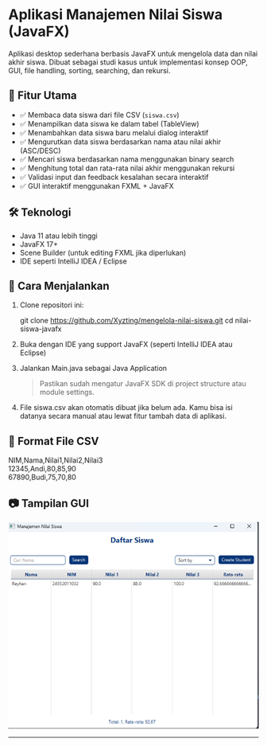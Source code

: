 # Aplikasi Manajemen Nilai Siswa (JavaFX)

Aplikasi desktop sederhana berbasis JavaFX untuk mengelola data dan nilai akhir siswa. Dibuat sebagai studi kasus untuk implementasi konsep OOP, GUI, file handling, sorting, searching, dan rekursi.

## 🎯 Fitur Utama

- ✅ Membaca data siswa dari file CSV (`siswa.csv`)
- ✅ Menampilkan data siswa ke dalam tabel (TableView)
- ✅ Menambahkan data siswa baru melalui dialog interaktif
- ✅ Mengurutkan data siswa berdasarkan nama atau nilai akhir (ASC/DESC)
- ✅ Mencari siswa berdasarkan nama menggunakan binary search
- ✅ Menghitung total dan rata-rata nilai akhir menggunakan rekursi
- ✅ Validasi input dan feedback kesalahan secara interaktif
- ✅ GUI interaktif menggunakan FXML + JavaFX

## 🛠️ Teknologi

- Java 11 atau lebih tinggi
- JavaFX 17+
- Scene Builder (untuk editing FXML jika diperlukan)
- IDE seperti IntelliJ IDEA / Eclipse

## 🚀 Cara Menjalankan

1. Clone repositori ini:

   git clone https://github.com/Xyzting/mengelola-nilai-siswa.git
   cd nilai-siswa-javafx

2. Buka dengan IDE yang support JavaFX (seperti IntelliJ IDEA atau Eclipse)

3. Jalankan Main.java sebagai Java Application

   > Pastikan sudah mengatur JavaFX SDK di project structure atau module settings.

4. File siswa.csv akan otomatis dibuat jika belum ada. Kamu bisa isi datanya secara manual atau lewat fitur tambah data di aplikasi.

## 📄 Format File CSV

NIM,Nama,Nilai1,Nilai2,Nilai3  
12345,Andi,80,85,90  
67890,Budi,75,70,80

## 📷 Tampilan GUI

![alt text](image.png)

---
